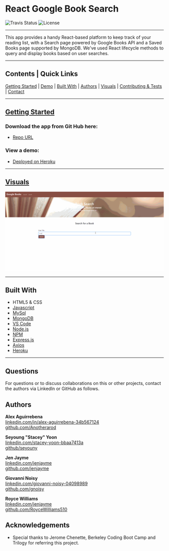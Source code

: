 # React Google Book Search
![Travis Status](https://img.shields.io/travis/:seyouny/:BookSearch)
![License](https://img.shields.io/github/license/seyouny/BookSearch)
<hr>

This app provides a handy React-based platform to keep track of your reading list, with a Search page powered by Google Books API and a Saved Books page supported by MongoDB.  We've used React lifecycle methods to query and display books based on user searches. 

<hr>

## Contents | Quick Links
[Getting Started](#start)     |     [Demo](#demo)     |     [Built With](#built)     |     [Authors](#author)     |     [Visuals](#visuals)     |     [Contributing & Tests](Contributing.md)     |     [Contact](#contact)

<hr>

## [Getting Started](#start)

### Download the app from Git Hub here:
* [Repo URL](https://github.com/seyouny/BookSearch)

### <a id="demo">View a demo:</a> 
* [Deployed on Heroku](https://dry-coast-13098.herokuapp.com/#demo)
<hr>

## [Visuals](#visuals)

![Example Gif](./client/public/example.gif)

<hr>

## <a id="built">Built With</a>
* HTML5 & CSS
* [Javascript](https://www.javascript.com/)
* [MySql](https://www.mysql.com/)
* [MongoDB](https://www.mongodb.com/)
* [VS Code](https://code.visualstudio.com/)
* [Node.js](https://nodejs.org/)
* [NPM](https://www.npmjs.com/)
* [Express.js](https://expressjs.com/)
* [Axios](https://www.npmjs.com/package/axios)
* [Heroku](https://www.heroku.com/)

<hr>

## <a id="contact">Questions</a>
For questions or to discuss collaborations on this or other projects, contact the authors via LinkedIn or GitHub as follows.

## <a id="author">Authors</a>
**Alex Aguirrebena**<br>
[linkedin.com/in/alex-aguirrebena-34b567124](https://www.linkedin.com/in/alex-aguirrebena-34b567124)<br>
[github.com/Anotherarod](https://github.com/Anotherarod)

**Seyoung "Stacey" Yoon**<br>
[linkedin.com/stacey-yoon-bbaa7413a](https://www.linkedin.com/in/seyouny)<br>
[github/seyouny](https://github.com/seyouny)

**Jen Jayme**<br>
[linkedin.com/jenjayme](https://www.linkedin.com/in/jenjayme)<br>
[github.com/jenjayme](https://github.com/JenJayme)

**Giovanni Noisy**<br>
[linkedin.com/giovanni-noisy-04098989](https://www.linkedin.com/in/giovanni-noisy-04098989)<br>
[github.com/gnoisy](https://github.com/GNoisy)

**Royce Williams**<br>
[linkedin.com/jenjayme](https://www.linkedin.com/in/royce-williams-3334261ab)<br>
[github.com/RoyceWilliams510](https://github.com/RoyceWilliams510)

## Acknowledgements
* Special thanks to Jerome Chenette, Berkeley Coding Boot Camp and Trilogy for referring this project.